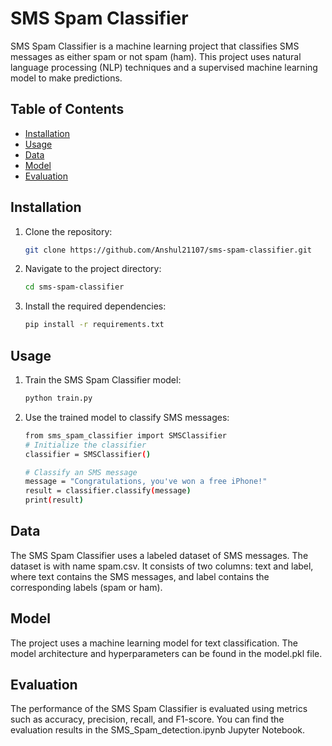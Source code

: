 # SMS Spam Classifier

SMS Spam Classifier is a machine learning project that classifies SMS messages as either spam or not spam (ham). This project uses natural language processing (NLP) techniques and a supervised machine learning model to make predictions.

## Table of Contents

- [Installation](#installation)
- [Usage](#usage)
- [Data](#data)
- [Model](#model)
- [Evaluation](#evaluation)

## Installation

1. Clone the repository:

   ```bash
   git clone https://github.com/Anshul21107/sms-spam-classifier.git

2. Navigate to the project directory:

   ```bash
   cd sms-spam-classifier

3. Install the required dependencies:

   ```bash
   pip install -r requirements.txt

## Usage

1. Train the SMS Spam Classifier model:

   ```bash
   python train.py
2. Use the trained model to classify SMS messages:

   ```bash
   from sms_spam_classifier import SMSClassifier
   # Initialize the classifier
   classifier = SMSClassifier()

   # Classify an SMS message
   message = "Congratulations, you've won a free iPhone!"
   result = classifier.classify(message)
   print(result)

## Data
The SMS Spam Classifier uses a labeled dataset of SMS messages. The dataset is with name spam.csv. It consists of two columns: text and label, where text contains the SMS messages, and label contains the corresponding labels (spam or ham).

## Model
The project uses a machine learning model for text classification. The model architecture and hyperparameters can be found in the model.pkl file.

## Evaluation
The performance of the SMS Spam Classifier is evaluated using metrics such as accuracy, precision, recall, and F1-score. You can find the evaluation results in the SMS_Spam_detection.ipynb Jupyter Notebook.


